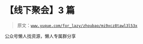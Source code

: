 # 【线下聚会】3 篇

> 原文：[`www.yuque.com/for_lazy/zhoubao/mi9xcz8tawl3l53x`](https://www.yuque.com/for_lazy/zhoubao/mi9xcz8tawl3l53x)

公众号懒人找资源，懒人专属群分享